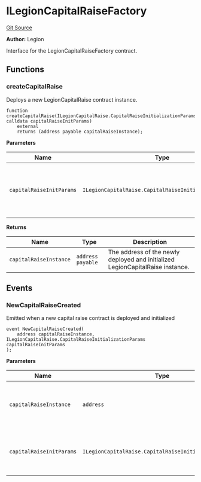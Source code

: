 # ILegionCapitalRaiseFactory
[Git Source](https://github.com/Legion-Team/legion-protocol-contracts/blob/ee293af08cf63f9bfeacc7adda6146d75c306212/src/interfaces/factories/ILegionCapitalRaiseFactory.sol)

**Author:**
Legion

Interface for the LegionCapitalRaiseFactory contract.


## Functions
### createCapitalRaise

Deploys a new LegionCapitalRaise contract instance.


```solidity
function createCapitalRaise(ILegionCapitalRaise.CapitalRaiseInitializationParams calldata capitalRaiseInitParams)
    external
    returns (address payable capitalRaiseInstance);
```
**Parameters**

|Name|Type|Description|
|----|----|-----------|
|`capitalRaiseInitParams`|`ILegionCapitalRaise.CapitalRaiseInitializationParams`|The initialization parameters for the capital raise campaign.|

**Returns**

|Name|Type|Description|
|----|----|-----------|
|`capitalRaiseInstance`|`address payable`|The address of the newly deployed and initialized LegionCapitalRaise instance.|


## Events
### NewCapitalRaiseCreated
Emitted when a new capital raise contract is deployed and initialized


```solidity
event NewCapitalRaiseCreated(
    address capitalRaiseInstance, ILegionCapitalRaise.CapitalRaiseInitializationParams capitalRaiseInitParams
);
```

**Parameters**

|Name|Type|Description|
|----|----|-----------|
|`capitalRaiseInstance`|`address`|Address of the newly deployed capital raise contract|
|`capitalRaiseInitParams`|`ILegionCapitalRaise.CapitalRaiseInitializationParams`|Struct containing capital raise initialization parameters|

